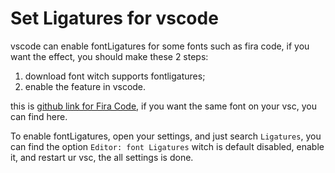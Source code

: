 # Set Ligatures for vscode

vscode can enable fontLigatures for some fonts such as fira code, if you want the effect, you should make these 2 steps:

1. download font witch supports fontligatures;
2. enable the feature in vscode.

this is [github link for Fira Code](https://github.com/tonsky/FiraCode), if you want the same font on your vsc, you can find here.

To enable fontLigatures, open your settings, and just search `Ligatures`, you can find the option `Editor: font Ligatures` witch is default disabled, enable it, and restart ur vsc, the all settings is done.
